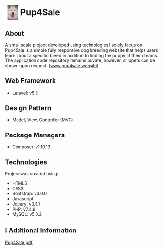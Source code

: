 
<h1 align="left"><img align="center" width="50px" src="images/android-chrome-192x192.png" width="100" />Pup4Sale</h1>  

## About
A small scale project developed using technologies I solely focus on. Pup4Sale is a simple fully responsive dog breeding website that helps users learn about a specific breed in addition to finding the puppy of their dreams. The application code repository remains private, however, snippets can be shown upon request. (www.pup4sale.website)

## Web Framework
* Laravel: v5.8

## Design Pattern
* Model, View, Controller (MVC)

## Package Managers
* Composer: v1.10.13

## Technologies
Project was created using:
* HTML5 
* CSS3 
* Bootstrap: v4.0.0
* Javascript
* Jquery: v3.5.1
* PHP: v7.4.8
* MySQL: v5.0.2


## :information_source: Addtional Information 
<a href="./Pup4Sale.pdf" >Pup4Sale.pdf</a>





